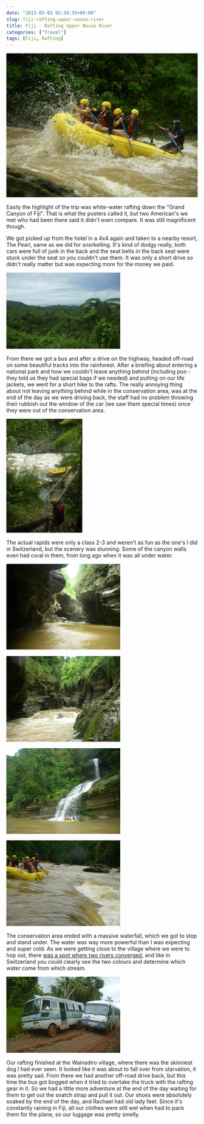 ```yaml
---
date: "2013-03-03 02:39:35+00:00"
slug: fiji-rafting-upper-navua-river
title: Fiji - Rafting Upper Navua River
categories: ["Travel"]
tags: [Fiji, Rafting]
---
```


![Fiji Rafting](imgp8896.jpg)

Easily the highlight of the trip was white-water rafting down the "Grand Canyon of Fiji". That is what the posters called it, but two American's we met who had been there said it didn't even compare. It was still magnificent though.

We got picked up from the hotel in a 4x4 again and taken to a nearby resort, The Pearl, same as we did for snorkelling. It's kind of dodgy really, both cars were full of junk in the back and the seat belts in the back seat were stuck under the seat so you couldn't use them. It was only a short drive so didn't really matter but was expecting more for the money we paid.

 ![P1110513](p1110513.jpg)

From there we got a bus and after a drive on the highway, headed off-road on some beautiful tracks into the rainforest. After a briefing about entering a national park and how we couldn't leave anything behind (including poo - they told us they had special bags if we needed) and putting on our life jackets, we went for a short hike to the rafts. The really annoying thing about not leaving anything behind while in the conservation area, was at the end of the day as we were driving back, the staff had no problem throwing their rubbish out the window of the car (we saw them special times) once they were out of the conservation area.

![P1110527](p1110527.jpg)

The actual rapids were only a class 2-3 and weren't as fun as the one's I did in Switzerland, but the scenery was stunning. Some of the canyon walls even had coral in them, from long ago when it was all under water.

![IMGP8834](imgp8834.jpg)

![IMGP8837](imgp8837.jpg)

![IMGP9138](imgp9138.jpg)

![IMGP9052](imgp9052.jpg)

The conservation area ended with a massive waterfall, which we got to stop and stand under. The water was way more powerful than I was expecting and super cold. As we were getting close to the village where we were to hop out, there [was a spot where two rivers converged](http://goo.gl/maps/BVmRD), and like in Switzerland you could clearly see the two colours and determine which water come from which stream.

![P1110602](p1110602.jpg)

Our rafting finished at the Wainadiro village, where there was the skinniest dog I had ever seen. It looked like it was about to fall over from starvation, it was pretty sad. From there we had another off-road drive back, but this time the bus got bogged when it tried to overtake the truck with the rafting gear in it. So we had a little more adventure at the end of the day waiting for them to get out the snatch strap and pull it out. Our shoes were absolutely soaked by the end of the day, and Rachael had old lady feet. Since it's constantly raining in Fiji, all our clothes were still wet when had to pack them for the plane, so our luggage was pretty smelly.
